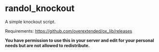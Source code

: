 # randol_knockout
A simple knockout script.

Requirements: 
https://github.com/overextended/ox_lib/releases

**You have permission to use this in your server and edit for your personal needs but are not allowed to redistribute.**
